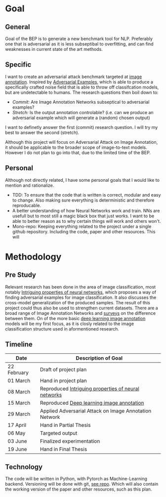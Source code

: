 # Goal
## General
Goal of the BEP is to generate a new benchmark tool for NLP. Preferably one that is adversarial as it is less subseptibal to overfitting, and can find weaknesses in current state of the art methods.

## Specific
I want to create an adversarial attack benchmark targeted at [image annotation](https://dl.acm.org/doi/pdf/10.1145/2671188.2749391). Inspired by [Adversarial Examples](https://arxiv.org/pdf/1412.6572.pdf), which is able to produce a specifically crafted noise field that is able to throw off classifcation models, but are undetectable to humans. The research questions then boil down to:
* *Commit:* Are Image Annotation Networks subseptical to adversarial examples?
* *Stretch:* Is the output annotation controlable? (i.e. can we produce an adversarial example which will generate a (random) chosen output)

I want to definetly answer the first (commit) research question. I will try my best to answer the second (stretch).

Although this project will focus on Adversarial Attack on Image Annotation, it should be applicable to the broader scope of image-to-text models. However I do not plan to go into that, due to the limited time of the BEP.

## Personal
Although not directly related, I have some personal goals that I would like to mention and rationalize.
* TDD: To ensure that the code that is written is correct, modular and easy to change. Also making sure everything is deterministic and therefore reproducable.
* A better understanding of how Neural Networks work and train. NNs are usefull but to most still a magic black box that just works. I want to be able to better reason as to why certain things will work and others won't.
* Mono-repo: Keeping everything related to the project under a single github repository. Including the code, paper and other resources. This will 

# Methodology
## Pre Study
Relevant research has been done in the area of image classification, most notably [Intriguing properties of neural networks](https://arxiv.org/pdf/1312.6199.pdf), which proposes a way of finding adversarial examples for image classification. It also discusses the cross-model generalization of the produced samples. The result of this project could thus also be used to strengthen current datasets.
There are a broad range of Image Annotation Networks and [surveys](https://www.sciencedirect.com/science/article/pii/S0031320318300670) on the difference between them. On of the more basic [deep learning image annotation](https://dl.acm.org/doi/pdf/10.1145/2671188.2749391) models will be my first focus, as it is closly related to the image classification structure used in aformentioned research.


## Timeline
| Date | Description of Goal |
|-|-|
| 22 February | Draft of project plan |
| 01 March | Hand in project plan |
| 08 March | Reproduced [Intriguing properties of neural networks](https://arxiv.org/pdf/1312.6199.pdf) |
| 15 March | Reproduced [Deep learning image annotation](https://dl.acm.org/doi/pdf/10.1145/2671188.2749391) |
| 29 March | Applied Adversarial Attack on Image Annotation Network |
| 17 April | Hand in Partial Thesis |
| 06 May | Targeted output |
| 03 June | Finalized experimentation |
| 19 June | Hand in Final Thesis |


## Technology
The code will be written in Python, with Pytorch as Machine-Learning backend. Versioning will be done with git, [see repo](https://github.com/dikvangenuchten/bep-adversarial-image-annotation). Which will also contain the working version of the paper and other resources, such as this plan.

